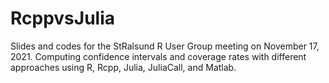 # RcppvsJulia
Slides and codes for the StRalsund R User Group meeting on November 17, 2021. Computing confidence intervals and coverage rates with different approaches using R, Rcpp, Julia, JuliaCall, and Matlab.
